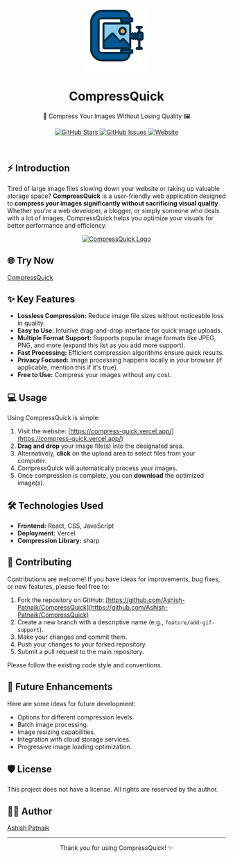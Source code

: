 <p align="center">
  <a href="https://compress-quick.vercel.app/">
    <img src="./public/icon.ico" alt="CompressQuick Logo" width="150">
  </a>
</p>

<h1 align="center">CompressQuick</h1>

<p align="center">
  🚀 Compress Your Images Without Losing Quality 🖼️
</p>

<p align="center">
  <a href="https://github.com/Ashish-Patnaik/CompressQuick">
    <img src="https://img.shields.io/github/stars/Ashish-Patnaik/CompressQuick?style=social" alt="GitHub Stars">
  </a>
  <a href="https://github.com/Ashish-Patnaik/CompressQuick/issues">
    <img src="https://img.shields.io/github/issues/Ashish-Patnaik/CompressQuick" alt="GitHub Issues">
  </a>
  <a href="https://compress-quick.vercel.app/">
    <img src="https://img.shields.io/badge/Website-Online-brightgreen" alt="Website">
  </a>
</p>

<br>

## ⚡️ Introduction

Tired of large image files slowing down your website or taking up valuable storage space? **CompressQuick** is a user-friendly web application designed to **compress your images significantly without sacrificing visual quality**. Whether you're a web developer, a blogger, or simply someone who deals with a lot of images, CompressQuick helps you optimize your visuals for better performance and efficiency.

<p align="center">
  <a href="https://compress-quick.vercel.app/">
    <img src="https://github.com/user-attachments/assets/97374c61-8fa7-475b-b721-ccc451df6dc9" alt="CompressQuick Logo" width="250">
  </a>
</p>

## 🌐 Try Now

[CompressQuick](https://compress-quick.vercel.app/)

## ✨ Key Features

* **Lossless Compression:** Reduce image file sizes without noticeable loss in quality.
* **Easy to Use:** Intuitive drag-and-drop interface for quick image uploads.
* **Multiple Format Support:** Supports popular image formats like JPEG, PNG, and more (expand this list as you add more support).
* **Fast Processing:** Efficient compression algorithms ensure quick results.
* **Privacy Focused:** Image processing happens locally in your browser (if applicable, mention this if it's true).
* **Free to Use:** Compress your images without any cost.

## 💻 Usage

Using CompressQuick is simple:

1.  Visit the website: [https://compress-quick.vercel.app/](https://compress-quick.vercel.app/)
2.  **Drag and drop** your image file(s) into the designated area.
3.  Alternatively, **click** on the upload area to select files from your computer.
4.  CompressQuick will automatically process your images.
5.  Once compression is complete, you can **download** the optimized image(s).

## 🛠️ Technologies Used

* **Frontend:** React, CSS, JavaScript
* **Deployment:** Vercel
* **Compression Library:** sharp

## 🚀 Contributing

Contributions are welcome! If you have ideas for improvements, bug fixes, or new features, please feel free to:

1.  Fork the repository on GitHub: [https://github.com/Ashish-Patnaik/CompressQuick](https://github.com/Ashish-Patnaik/CompressQuick)
2.  Create a new branch with a descriptive name (e.g., `feature/add-gif-support`).
3.  Make your changes and commit them.
4.  Push your changes to your forked repository.
5.  Submit a pull request to the main repository.

Please follow the existing code style and conventions.

## 🤔 Future Enhancements

Here are some ideas for future development:

* Options for different compression levels.
* Batch image processing.
* Image resizing capabilities.
* Integration with cloud storage services.
* Progressive image loading optimization.


## 🛡️ License

This project does not have a license. All rights are reserved by the author.

## 👨‍💻 Author

[Ashish Patnaik](https://github.com/Ashish-Patnaik)

---

<p align="center">
  Thank you for using CompressQuick! ✨
</p>


